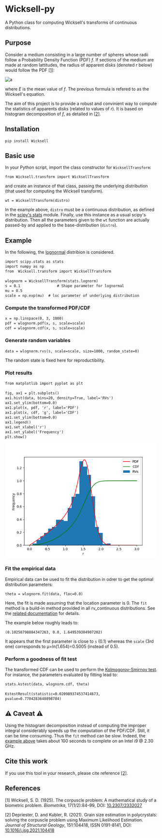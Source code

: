 # Wicksell-py
A Python class for computing Wicksell's transforms of continuous distributions.

## Purpose
Consider a medium consisting in a large number of spheres whose radii follow a Probability Density Function (PDF) *f*. 
If sections of the medium are made at random lattitudes, the radius of apparent disks (denoted *r* below) would follow the PDF [[1]](#1):

![a](https://latex.codecogs.com/png.image?\dpi{110}&space;\bg_white&space;\tilde{f}(r)=\frac{r}{E}\int_{r}^{\infty}\frac{f(R)}{\sqrt{R^2-r^2}}\mathrm{d}R)

where *E* is the mean value of *f*. The previous formula is refered to as the Wicksell's equation. 


The aim of this project is to provide a robust and convinient way to compute the statistics of apparents disks (related to values of *r*). It is based on histogram decomposition of *f*, as detailed in [[2]](#2).

## Installation
    pip install Wicksell

## Basic use
In your Python script, import the class constructor for ``WicksellTransform``:

    from Wicksell.transform import WicksellTransform
    
and create an instance of that class, passing the underlying distribution (that used for computing the Wicksell transform).

    wt = WicksellTransform(distro)
    
In the example above, ``distro`` must be a continuous distribution, as defined in the [scipy's stats](https://docs.scipy.org/doc/scipy/reference/stats.html) module. Finally, use this instance as a usual scipy's distribution. Then all the parameters given to the ``wt`` function are actually passed-by and applied to the base-distribution (``distro``).

## Example
In the following, the [lognormal](https://docs.scipy.org/doc/scipy/reference/generated/scipy.stats.lognorm.html) distribion is considered.

    import scipy.stats as stats
    import numpy as np
    from  Wicksell.transform import WicksellTransform
    
    wlognorm = WicksellTransform(stats.lognorm)
    s = 0.1                 # Shape parameter for lognormal
    mu = 0.5
    scale = np.exp(mu)  # loc parameter of underlying distribution
    
### Compute the transformed PDF/CDF

    x = np.linspace(0, 3, 1000)
    pdf = wlognorm.pdf(x, s, scale=scale)
    cdf = wlognorm.cdf(x, s, scale=scale)

### Generate random variables

    data = wlognorm.rvs(s, scale=scale, size=1000, random_state=0)
    
The random state is fixed here for reproductibility.
    
### Plot results

    from matplotlib import pyplot as plt
    
    fig, ax1 = plt.subplots()
    ax1.hist(data, bins=20, density=True, label='RVs')
    ax1.set_ylim(bottom=0.0)
    ax1.plot(x, pdf, 'r', label='PDF')
    ax1.plot(x, cdf, 'g', label='CDF')
    ax1.set_ylim(bottom=0.0)
    ax1.legend()
    ax1.set_xlabel('r')
    ax1.set_ylabel('Frequency')
    plt.show()
    
![Plot results](https://raw.githubusercontent.com/DorianDepriester/Wicksell-py/master/Wicksell_py.png)
    
### Fit the empirical data

Empirical data can be used to fit the distribution in odrer to get the optimal distribution parameters:

    theta = wlognorm.fit(data, floc=0.0)
    
Here, the fit is made assuming that the location parameter is 0. The ``fit`` method is a build-in method provided in all rv_continuous distributions. See the [related documentation](https://docs.scipy.org/doc/scipy/reference/generated/scipy.stats.rv_continuous.fit.html#scipy.stats.rv_continuous.fit) for details.

The example below roughly leads to:

    (0.10258798884347263, 0.0, 1.649539304907202)
    
It appears that the first parameter is close to ``s`` (0.1) whereas the ``scale`` (3rd one) corresponds to µ=ln(1.654)=0.5005 (instead of 0.5).

### Perform a goodness of fit test

The transformed CDF can be used to perform the [Kolmogorov-Smirnov test](https://docs.scipy.org/doc/scipy/reference/generated/scipy.stats.kstest.html). For instance, the parameters evaluated by fitting lead to:

    stats.kstest(data, wlognorm.cdf, theta)

    KstestResult(statistic=0.020989374537414673, pvalue=0.7704283648898784)
    
## :warning: Caveat :warning:
Using the histogram decomposition instead of computing the improper integral considerably speeds up the computation of the PDF/CDF. Still, it can be time consuming. Thus the ``fit`` method can be slow. Indeed, the [example above](#fit-the-empirical-data) takes about 100 seconds to complete on an Intel i9 @ 2.30 GHz.


## Cite this work
If you use this tool in your research, please cite reference [[2]](#2).
    

## References
<a id="1">[1]</a>  Wicksell, S. D. (1925). The corpuscle problem: A mathematical study of a biometric
problem. *Biometrika*, 17(1/2):84–99, DOI: [10.2307/2332027](https://www.doi.org/10.2307/2332027)

<a id="2">[2]</a>  Depriester, D. and Kubler, R. (2021). 
Grain size estimation in polycrystals: solving the corpuscle problem using Maximum Likelihood Estimation. *Journal of Structural Geology*, 151:104418, ISSN 0191-8141, DOI: [10.1016/j.jsg.2021.104418](https://doi.org/10.1016/j.jsg.2021.104418)
